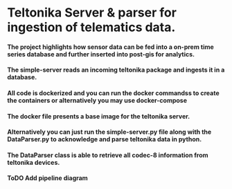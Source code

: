 # Teltonika Server & parser for ingestion of telematics data.
#### The project highlights how  sensor data can be fed into a on-prem time series database and further inserted into post-gis for analytics. 
#### The simple-server reads an incoming teltonika package and ingests it in a database. 
#### All code is dockerized and you can run the docker commandss to create the containers or alternatively you may use docker-compose
#### The docker file presents a base image for the teltonika server. 

#### Alternatively you can just run the simple-server.py file along with the DataParser.py to acknowledge and parse teltonika data in python. 

#### The DataParser class is able to retrieve all codec-8 information from teltonika devices. 

#### ToDO Add pipeline diagram

